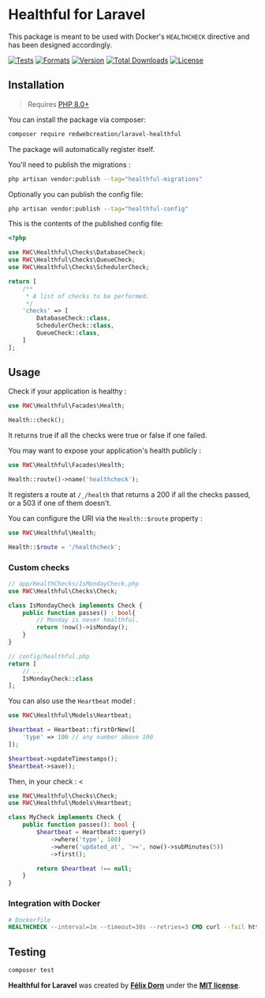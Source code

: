 # Healthful for Laravel

This package is meant to be used with Docker's `HEALTHCHECK` directive and has been designed accordingly.

[![Tests](https://github.com/redwebcreation/laravel-healthful/actions/workflows/tests.yml/badge.svg?branch=master)](https://github.com/redwebcreation/laravel-healthful/actions/workflows/tests.yml)
[![Formats](https://github.com/redwebcreation/laravel-healthful/actions/workflows/formats.yml/badge.svg?branch=master)](https://github.com/redwebcreation/laravel-healthful/actions/workflows/formats.yml)
[![Version](https://poser.pugx.org/redwebcreation/laravel-healthful/version)](//packagist.org/packages/redwebcreation/laravel-healthful)
[![Total Downloads](https://poser.pugx.org/redwebcreation/laravel-healthful/downloads)](//packagist.org/packages/redwebcreation/laravel-healthful)
[![License](https://poser.pugx.org/redwebcreation/laravel-healthful/license)](//packagist.org/packages/redwebcreation/laravel-healthful)

## Installation

> Requires [PHP 8.0+](https://php.net/releases)

You can install the package via composer:

```bash
composer require redwebcreation/laravel-healthful
```

The package will automatically register itself.

You'll need to publish the migrations :

```bash
php artisan vendor:publish --tag="healthful-migrations"
```

Optionally you can publish the config file:

```bash
php artisan vendor:publish --tag="healthful-config"
```

This is the contents of the published config file:

```php
<?php

use RWC\Healthful\Checks\DatabaseCheck;
use RWC\Healthful\Checks\QueueCheck;
use RWC\Healthful\Checks\SchedulerCheck;

return [
    /**
     * A list of checks to be performed.
     */
    'checks' => [
        DatabaseCheck::class,
        SchedulerCheck::class,
        QueueCheck::class,
    ]
];
```

## Usage

Check if your application is healthy :

```php
use RWC\Healthful\Facades\Health;

Health::check();
```

It returns true if all the checks were true or false if one failed.

You may want to expose your application's health publicly :

```php
use RWC\Healthful\Facades\Health;

Health::route()->name('healthcheck');
```

It registers a route at `/_/health` that returns a 200 if all the checks passed, or a 503 if one of them doesn't.

You can configure the URI via the `Health::$route` property :

```php
use RWC\Healthful\Health;

Health::$route = '/healthcheck';
```

### Custom checks

```php
// app/HealthChecks/IsMondayCheck.php
use RWC\Healthful\Checks\Check;

class IsMondayCheck implements Check {
    public function passes() : bool{
        // Monday is never healthful.
        return !now()->isMonday();
    }
}
```

```php
// config/healthful.php
return [
    // ...
    IsMondayCheck::class
];
```

You can also use the `Heartbeat` model :

```php
use RWC\Healthful\Models\Heartbeat;

$heartbeat = Heartbeat::firstOrNew([
    'type' => 100 // any number above 100
]);

$heartbeat->updateTimestamps();
$heartbeat->save();
```

Then, in your check :
<
```php
use RWC\Healthful\Checks\Check;
use RWC\Healthful\Models\Heartbeat;

class MyCheck implements Check {
    public function passes(): bool {
        $heartbeat = Heartbeat::query()
            ->where('type', 100)
            ->where('updated_at', '>=', now()->subMinutes(5))
            ->first();

        return $heartbeat !== null;
    }
}
```

### Integration with Docker

```dockerfile
# Dockerfile
HEALTHCHECK --interval=1m --timeout=30s --retries=3 CMD curl --fail http://localhost/_/health || exit 1
```

## Testing

```bash SQLSTATE[HY000]: General error: 1 no such table: heartbeats (SQL: select * from "heartbeats" where "type" = 2 and "updated_at" >= 2021-06-05 19:58:24 limit 1) 
composer test
```

**Healthful for Laravel** was created by **[Félix Dorn](https://twitter.com/afelixdorn)** under
the **[MIT license](https://opensource.org/licenses/MIT)**.
